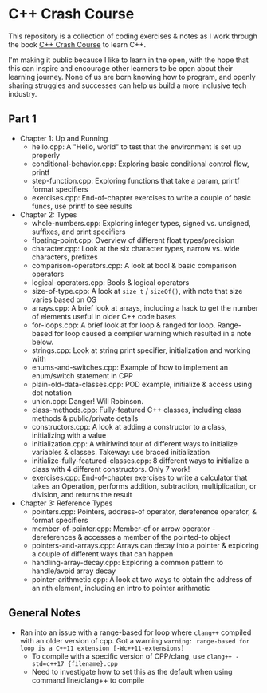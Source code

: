 # C++ Crash Course

This repository is a collection of coding exercises & notes as I work through the book [C++ Crash Course](https://www.amazon.com/C-Crash-Course-Josh-Lospinoso/dp/1593278888/) to learn C++.

I'm making it public because I like to learn in the open, with the hope that this can inspire and encourage other learners to be open about their learning journey. None of us are born knowing how to program, and openly sharing struggles and successes can help us build a more inclusive tech industry.

## Part 1

- Chapter 1: Up and Running
  - hello.cpp: A "Hello, world" to test that the environment is set up properly
  - conditional-behavior.cpp: Exploring basic conditional control flow, printf
  - step-function.cpp: Exploring functions that take a param, printf format specifiers
  - exercises.cpp: End-of-chapter exercises to write a couple of basic funcs, use printf to see results
- Chapter 2: Types
  - whole-numbers.cpp: Exploring integer types, signed vs. unsigned, suffixes, and print specifiers
  - floating-point.cpp: Overview of different float types/precision
  - character.cpp: Look at the six character types, narrow vs. wide characters, prefixes
  - comparison-operators.cpp: A look at bool & basic comparison operators
  - logical-operators.cpp: Bools & logical operators
  - size-of-type.cpp: A look at `size_t` / `sizeOf()`, with note that size varies based on OS
  - arrays.cpp: A brief look at arrays, including a hack to get the number of elements useful in older C++ code bases
  - for-loops.cpp: A brief look at for loop & ranged for loop. Range-based for loop caused a compiler warning which resulted in a note below.
  - strings.cpp: Look at string print specifier, initialization and working with
  - enums-and-switches.cpp: Example of how to implement an enum/switch statement in CPP
  - plain-old-data-classes.cpp: POD example, initialize & access using dot notation
  - union.cpp: Danger! Will Robinson.
  - class-methods.cpp: Fully-featured C++ classes, including class methods & public/private details
  - constructors.cpp: A look at adding a constructor to a class, initializing with a value
  - initialization.cpp: A whirlwind tour of different ways to initialize variables & classes. Takeway: use braced initialization
  - initialize-fully-featured-classes.cpp: 8 different ways to initialize a class with 4 different constructors. Only 7 work!
  - exercises.cpp: End-of-chapter exercises to write a calculator that takes an Operation, performs addition, subtraction, multiplication, or division, and returns the result
- Chapter 3: Reference Types
  - pointers.cpp: Pointers, address-of operator, dereference operator, & format specifiers
  - member-of-pointer.cpp: Member-of or arrow operator - dereferences & accesses a member of the pointed-to object
  - pointers-and-arrays.cpp: Arrays can decay into a pointer & exploring a couple of different ways that can happen
  - handling-array-decay.cpp: Exploring a common pattern to handle/avoid array decay 
  - pointer-arithmetic.cpp: A look at two ways to obtain the address of an nth element, including an intro to pointer arithmetic

## General Notes
- Ran into an issue with a range-based for loop where `clang++` compiled with an older version of cpp. Got a warning `warning: range-based for loop is a C++11 extension [-Wc++11-extensions]`
  - To compile with a specific version of CPP/clang, use `clang++ -std=c++17 {filename}.cpp`
  - Need to investigate how to set this as the default when using command line/clang++ to compile